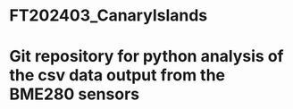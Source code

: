 # FT202403_CanaryIslands

# Git repository for python analysis of the csv data output from the BME280 sensors
